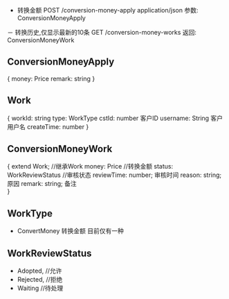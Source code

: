 

- 转换金额 
POST /conversion-money-apply
    application/json
    参数: ConversionMoneyApply

－ 转换历史,仅显示最新的10条
GET /conversion-money-works
    返回: ConversionMoneyWork

## ConversionMoneyApply
{
    money: Price
    remark: string
}
## Work 
{
    workId: string
    type: WorkType
    cstId: number     客户ID
    username: String  客户用户名
    createTime: number
}

## ConversionMoneyWork 
{
    extend Work; //继承Work
    money: Price //转换金额 
    status: WorkReviewStatus //审核状态
    reviewTime: number;  审核时间
    reason: string; 原因
    remark: string; 备注    
}

## WorkType
- ConvertMoney 转换金额
目前仅有一种

## WorkReviewStatus
- Adopted,  //允许
- Rejected, //拒绝
- Waiting   //待处理